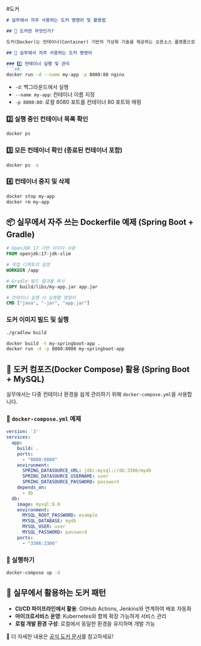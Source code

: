#도커

````markdown
# 실무에서 자주 사용하는 도커 명령어 및 활용법

## 🚀 도커란 무엇인가?

도커(Docker)는 컨테이너(Container) 기반의 가상화 기술을 제공하는 오픈소스 플랫폼으로, 배포 및 운영 환경을 쉽게 관리할 수 있도록 해줍니다. 실무에서는 개발 환경 구성, CI/CD 파이프라인 구축, 마이크로서비스 아키텍처 운영 등에 활용됩니다.

## 📌 실무에서 자주 사용하는 도커 명령어

### 1️⃣ 컨테이너 실행 및 관리
```sh
docker run -d --name my-app -p 8080:80 nginx
````

- `-d`: 백그라운드에서 실행
- `--name my-app`: 컨테이너 이름 지정
- `-p 8080:80`: 로컬 8080 포트를 컨테이너 80 포트와 매핑

### 2️⃣ 실행 중인 컨테이너 목록 확인

```sh
docker ps
```

### 3️⃣ 모든 컨테이너 확인 (종료된 컨테이너 포함)

```sh
docker ps -a
```

### 4️⃣ 컨테이너 중지 및 삭제

```sh
docker stop my-app
docker rm my-app
```

## 📦 실무에서 자주 쓰는 Dockerfile 예제 (Spring Boot + Gradle)

```dockerfile
# OpenJDK 17 기반 이미지 사용
FROM openjdk:17-jdk-slim

# 작업 디렉토리 설정
WORKDIR /app

# Gradle 빌드 결과물 복사
COPY build/libs/my-app.jar app.jar

# 컨테이너 실행 시 실행할 명령어
CMD ["java", "-jar", "app.jar"]
```

### 도커 이미지 빌드 및 실행

```sh
./gradlew build

docker build -t my-springboot-app .
docker run -d -p 8080:8080 my-springboot-app
```

## 📌 도커 컴포즈(Docker Compose) 활용 (Spring Boot + MySQL)

실무에서는 다중 컨테이너 환경을 쉽게 관리하기 위해 `docker-compose.yml`을 사용합니다.

### 🔹 `docker-compose.yml` 예제

```yaml
version: '3'
services:
  app:
    build: .
    ports:
      - "8080:8080"
    environment:
      SPRING_DATASOURCE_URL: jdbc:mysql://db:3306/mydb
      SPRING_DATASOURCE_USERNAME: user
      SPRING_DATASOURCE_PASSWORD: password
    depends_on:
      - db
  db:
    image: mysql:8.0
    environment:
      MYSQL_ROOT_PASSWORD: example
      MYSQL_DATABASE: mydb
      MYSQL_USER: user
      MYSQL_PASSWORD: password
    ports:
      - "3306:3306"
```

### 🔹 실행하기

```sh
docker-compose up -d
```

## 🎯 실무에서 활용하는 도커 패턴

- **CI/CD 파이프라인에서 활용**: GitHub Actions, Jenkins와 연계하여 배포 자동화
- **마이크로서비스 운영**: Kubernetes와 함께 확장 가능하게 서비스 관리
- **로컬 개발 환경 구성**: 로컬에서 동일한 환경을 유지하며 개발 가능

📖 더 자세한 내용은 [공식 도커 문서](https://docs.docker.com/)를 참고하세요!
